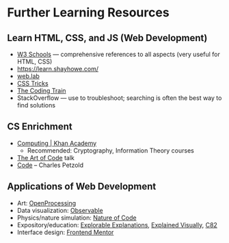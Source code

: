 # Further Learning Resources

## Learn HTML, CSS, and JS (Web Development)

- [W3 Schools](https://www.w3schools.com/) — comprehensive references to all aspects (very useful for HTML, CSS)
- https://learn.shayhowe.com/
- [web.lab](https://weblab.mit.edu/schedule/)
- [CSS Tricks](https://css-tricks.com/)
- [The Coding Train](https://thecodingtrain.com/)
- StackOverflow — use to troubleshoot; searching is often the best way to find solutions

## CS Enrichment

- [Computing | Khan Academy](https://www.khanacademy.org/computing)
    - Recommended: Cryptography, Information Theory courses
- [The Art of Code](http://youtu.be/6avJHaC3C2U) talk
- [Code](https://en.wikipedia.org/wiki/Code:_The_Hidden_Language_of_Computer_Hardware_and_Software) – Charles Petzold

## Applications of Web Development

- Art: [OpenProcessing](https://openprocessing.org/)
- Data visualization: [Observable](https://observablehq.com/trending)
- Physics/nature simulation: [Nature of Code](https://natureofcode.com/)
- Expository/education:
  [Explorable Explanations](https://explorabl.es/all/), [Explained Visually](https://setosa.io/ev/),
  [C82](https://www.c82.net/work/)
- Interface design: [Frontend Mentor](https://www.frontendmentor.io/challenges) 
